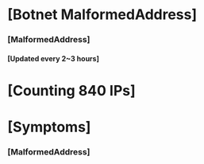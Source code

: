 # [Botnet MalformedAddress]
### [MalformedAddress]
#### [Updated every 2~3 hours]

# [Counting 840 IPs]

# [Symptoms] 
###   [MalformedAddress]

